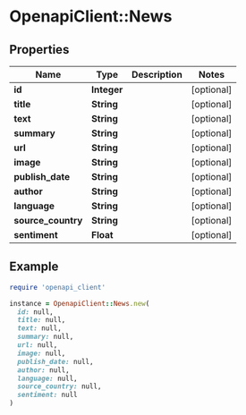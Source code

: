 # OpenapiClient::News

## Properties

| Name | Type | Description | Notes |
| ---- | ---- | ----------- | ----- |
| **id** | **Integer** |  | [optional] |
| **title** | **String** |  | [optional] |
| **text** | **String** |  | [optional] |
| **summary** | **String** |  | [optional] |
| **url** | **String** |  | [optional] |
| **image** | **String** |  | [optional] |
| **publish_date** | **String** |  | [optional] |
| **author** | **String** |  | [optional] |
| **language** | **String** |  | [optional] |
| **source_country** | **String** |  | [optional] |
| **sentiment** | **Float** |  | [optional] |

## Example

```ruby
require 'openapi_client'

instance = OpenapiClient::News.new(
  id: null,
  title: null,
  text: null,
  summary: null,
  url: null,
  image: null,
  publish_date: null,
  author: null,
  language: null,
  source_country: null,
  sentiment: null
)
```

